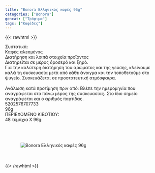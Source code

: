 ```yaml
---
title: "Bonora Ελληνικός καφές 96g"
categories: ["Bonora"]
gencat: ["Τρόφιμα"]
tags: ["Καφέδες"]
---
```

{{< rawhtml >}}

<div class="sload63"><div class="product"><div id="sistatika">Συστατικά:</div><div class="alltext">Καφές αλεσμένος</div><div id="loipa">Διατήρηση και λοιπά στοιχεία προϊόντος</div><div class="alltext">Διατηρείται σε μέρος δροσερό και ξηρό.<br>Για την καλύτερη διατήρηση του αρώματος και της γεύσης, κλείνουμε καλά τη συσκευασία μετά από κάθε άνοιγμα και την τοποθετούμε στο ψυγείο. Συσκευάζεται σε προστατευτική ατμόσφαιρα.<br><br>Ανάλωση κατά προτίμηση πριν από: Βλέπε την ημερομηνία που αναγράφεται στο πάνω μέρος της συσκευασίας. Στο ίδιο σημείο αναγράφεται και ο αριθμός παρτίδας.<br></div><div id="barcode"><div id="barimage1"></div><span id="bartext">5202576707733</span><br></div><div id="varos"><div id="varosimage1"></div><span id="varostext">96g</span><br></div><div id="kivotio">ΠΕΡΙΕΧΟΜΕΝΟ ΚΙΒΩΤΙΟΥ:<br>48 τεμάχια Χ 96g</div><br><div class="pimg"><img style="padding:50px" alt="Bonora Ελληνικός καφές 96g" title="Bonora Ελληνικός καφές 96g" src="/media/images/bonora-ellhnikos-kafes-96g.jpg"></div></div></div>
{{< /rawhtml >}}


